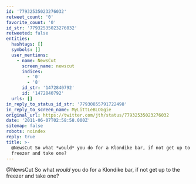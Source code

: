 ```yaml
---
id: '77932535023276032'
retweet_count: '0'
favorite_count: '0'
id_str: '77932535023276032'
retweeted: false
entities:
  hashtags: []
  symbols: []
  user_mentions:
    - name: NewsCut
      screen_name: newscut
      indices:
        - '0'
        - '8'
      id_str: '1472840792'
      id: '1472840792'
  urls: []
in_reply_to_status_id_str: '77930855791722498'
in_reply_to_screen_name: MyLittLeBLOGgie
original_url: https://twitter.com/jth/status/77932535023276032
date: '2011-06-07T02:58:58.000Z'
sitemap: false
robots: noindex
reply: true
title: >-
  @NewsCut So what *would* you do for a Klondike bar, if not get up to the
  freezer and take one?
---
```


@NewsCut So what *would* you do for a Klondike bar, if not get up to the freezer and take one?